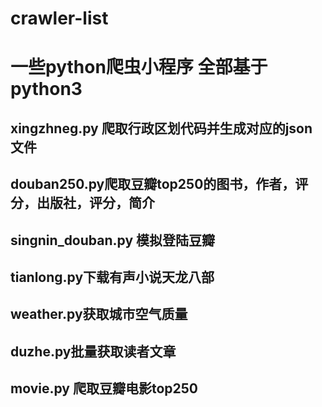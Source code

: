 # crawler-list
# 一些python爬虫小程序 全部基于python3
## xingzhneg.py 爬取行政区划代码并生成对应的json文件
## douban250.py爬取豆瓣top250的图书，作者，评分，出版社，评分，简介
## singnin_douban.py 模拟登陆豆瓣
## tianlong.py下载有声小说天龙八部
## weather.py获取城市空气质量
## duzhe.py批量获取读者文章
## movie.py 爬取豆瓣电影top250
